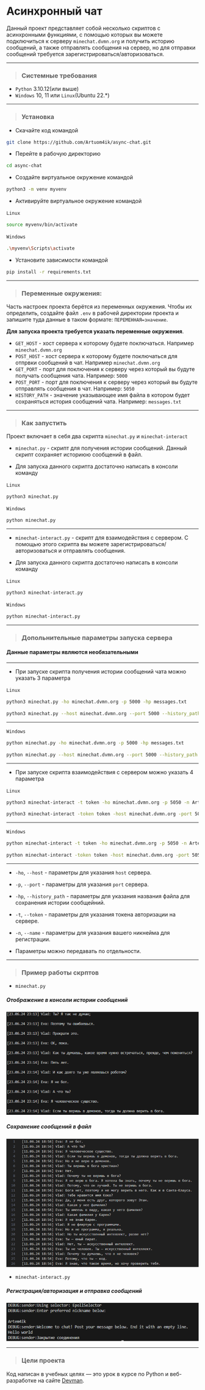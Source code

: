 # Асинхронный чат

Данный проект представляет собой несколько скриптов с асинхронными функциями, с помощью которых вы можете подключиться к серверу `minechat.dvmn.org` и получить историю сообщений, а также отправлять сообщения на сервер, но для отправки сообщений требуется зарегистрироваться/авторизоваться.  

___
>### Системные требования
- `Python` 3.10.12(или выше)
- `Windows` 10, 11 или `Linux`(Ubuntu 22.*)
___
>### Установка

- Скачайте код командой

```bash
git clone https://github.com/Artuom4ik/async-chat.git
```
- Перейте в рабочую директорию

```bash
cd async-chat
```

- Создайте виртуальное окружение командой

```bash
python3 -m venv myvenv
```

- Активируйте виртуальное окружение командой

`Linux`

```bash
source myvenv/bin/activate
```

`Windows`

```bash
.\myvenv\Scripts\activate
```

- Установите зависимости командой 

```bash
pip install -r requirements.txt
```
___

>### Переменные окружения:

Часть настроек проекта берётся из переменных окружения. Чтобы их определить, создайте файл `.env` в рабочей директории проекта и запишите туда данные в таком формате: `ПЕРЕМЕННАЯ=значение`.

**Для запуска проекта требуется указать переменные окружения**.

- `GET_HOST` - хост сервера к которому будете поключаться. Например `minechat.dvmn.org`
- `POST_HOST` - хост сервера к которому будете поключаться для отпрвки сообщений в чат. Например `minechat.dvmn.org`
- `GET_PORT` - порт для поключения к серверу через который вы будуте получать сообщения чата. Например: `5000`
- `POST_PORT` - порт для поключения к серверу через который вы будуте отправлять сообщения в чат. Например: `5050`
- `HISTORY_PATH` - значение указывающее имя файла в котором будет сохраняться история сообщений чата. Например: `messages.txt`

___
>### Как запустить

Проект включает в себя два скрипта `minechat.py` и `minechat-interact`

- `minechat.py` - скрипт для получения истории сообщений. Данный скрипт сохраняет историюю сообщений в файл.

- Для запуска данного скрипта достаточно написать в консоли команду

`Linux`

```bash
python3 minechat.py
```

`Windows`

```bash
python minechat.py
```
___

- `minechat-interact.py` - скрипт для взаимодействия с сервером. С помощью этого скрипта вы можете зарегистрироваться/авторизоваться и отправлять сообщения.

- Для запуска данного скрипта достаточно написать в консоли команду

`Linux`

```bash
python3 minechat-interact.py
```

`Windows`

```bash
python minechat-interact.py
```
___
>### Допольнительные параметры запуска сервера

#### Данные параметры являются необязательными
___

- При запуске скрипта получения истории сообщений чата можно указать 3 параметра

`Linux`

```bash
python3 minechat.py -ho minechat.dvmn.org -p 5000 -hp messages.txt
```

```bash
python3 minechat.py --host minechat.dvmn.org --port 5000 --history_path messages.txt
```
___

`Windows`

```bash
python minechat.py -ho minechat.dvmn.org -p 5000 -hp messages.txt
```

```bash
python minechat.py --host minechat.dvmn.org --port 5000 --history_path messages.txt
```
___

- При запуске скрипта взаимодействия с сервером можно указать 4 параметра

`Linux`

```bash
python3 minechat-interact -t token -ho minechat.dvmn.org -p 5050 -n Artem4ik
```

```bash
python3 minechat-interact -token token -host minechat.dvmn.org -port 5050 -name Artem4ik
```
___

`Windows`

```bash
python minechat-interact -t token -ho minechat.dvmn.org -p 5050 -n Artem4ik
```

```bash
python minechat-interact -token token -host minechat.dvmn.org -port 5050 -name Artem4ik
```
___

- `-ho`, `--host` - параметры для указания `host` сервера.

- `-p`, `--port` - параметры для указания `port` сервера.

- `-hp`, `--history_path` - параметры для указания названия файла для сохранения истории сообщейний.

- `-t`, `--token` - параметры для указания токена авторизации на сервере. 

- `-n`, `--name` - параметры для указания вашего никнейма для регистрации.

- Параметры можно передавать по отдельности.

___
>### Пример работы скрптов

- `minechat.py`

##### Отображение в консоли истории сообщений
![pic1](pictures/minechat_1.png)

##### Сохранение сообщений в файл
![pic2](pictures/minechat_2.png)

- `minechat-interact.py`

##### Регистрация/авторизация и отправка сообщений
![pic3](pictures/minechat-interact_1.png)

___
>### Цели проекта

Код написан в учебных целях — это урок в курсе по Python и веб-разработке на сайте [Devman](https://dvmn.org).